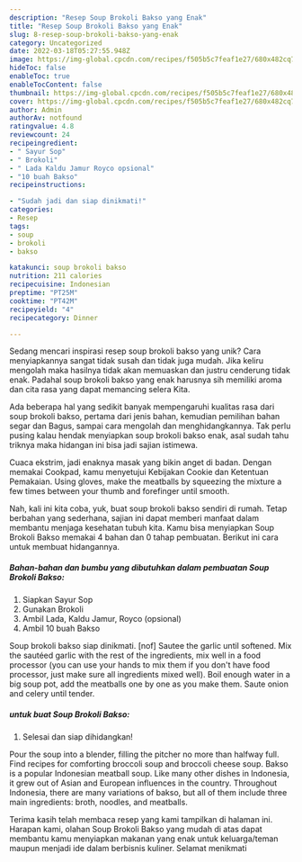 ```yaml
---
description: "Resep Soup Brokoli Bakso yang Enak"
title: "Resep Soup Brokoli Bakso yang Enak"
slug: 8-resep-soup-brokoli-bakso-yang-enak
category: Uncategorized
date: 2022-03-18T05:27:55.948Z
image: https://img-global.cpcdn.com/recipes/f505b5c7feaf1e27/680x482cq70/soup-brokoli-bakso-foto-resep-utama.jpg
hideToc: false
enableToc: true
enableTocContent: false
thumbnail: https://img-global.cpcdn.com/recipes/f505b5c7feaf1e27/680x482cq70/soup-brokoli-bakso-foto-resep-utama.jpg
cover: https://img-global.cpcdn.com/recipes/f505b5c7feaf1e27/680x482cq70/soup-brokoli-bakso-foto-resep-utama.jpg
author: Admin
authorAv: notfound
ratingvalue: 4.8
reviewcount: 24
recipeingredient:
- " Sayur Sop"
- " Brokoli"
- " Lada Kaldu Jamur Royco opsional"
- "10 buah Bakso"
recipeinstructions:

- "Sudah jadi dan siap dinikmati!"
categories:
- Resep
tags:
- soup
- brokoli
- bakso

katakunci: soup brokoli bakso 
nutrition: 211 calories
recipecuisine: Indonesian
preptime: "PT25M"
cooktime: "PT42M"
recipeyield: "4"
recipecategory: Dinner

---
```





Sedang mencari inspirasi resep soup brokoli bakso yang unik? Cara menyiapkannya sangat tidak susah dan tidak juga mudah. Jika keliru mengolah maka hasilnya tidak akan memuaskan dan justru cenderung tidak enak. Padahal soup brokoli bakso yang enak harusnya sih memiliki aroma dan cita rasa yang dapat memancing selera Kita.





Ada beberapa hal yang sedikit banyak mempengaruhi kualitas rasa dari soup brokoli bakso, pertama dari jenis bahan, kemudian pemilihan bahan segar dan Bagus, sampai cara mengolah dan menghidangkannya. Tak perlu pusing kalau hendak menyiapkan soup brokoli bakso enak,      asal sudah tahu triknya maka hidangan ini bisa jadi sajian istimewa.














Cuaca ekstrim, jadi enaknya masak yang bikin anget di badan. Dengan memakai Cookpad, kamu menyetujui Kebijakan Cookie dan Ketentuan Pemakaian. Using gloves, make the meatballs by squeezing the mixture a few times between your thumb and forefinger until smooth.






Nah, kali ini kita coba, yuk, buat soup brokoli bakso sendiri di rumah. Tetap berbahan yang sederhana, sajian ini dapat memberi manfaat dalam membantu menjaga kesehatan tubuh kita. Kamu bisa menyiapkan Soup Brokoli Bakso memakai 4 bahan dan 0 tahap pembuatan. Berikut ini cara untuk membuat hidangannya.

<!--inarticleads1-->

##### Bahan-bahan dan bumbu yang dibutuhkan dalam pembuatan Soup Brokoli Bakso:

1. Siapkan  Sayur Sop
1. Gunakan  Brokoli
1. Ambil  Lada, Kaldu Jamur, Royco (opsional)
1. Ambil 10 buah Bakso


Soup brokoli bakso siap dinikmati. [nof] Sautee the garlic until softened. Mix the sautéed garlic with the rest of the ingredients, mix well in a food processor (you can use your hands to mix them if you don&#39;t have food processor, just make sure all ingredients mixed well). Boil enough water in a big soup pot, add the meatballs one by one as you make them. Saute onion and celery until tender. 

<!--inarticleads2-->

#####  untuk buat Soup Brokoli Bakso:


1. Selesai dan siap dihidangkan!

Pour the soup into a blender, filling the pitcher no more than halfway full. Find recipes for comforting broccoli soup and broccoli cheese soup. Bakso is a popular Indonesian meatball soup. Like many other dishes in Indonesia, it grew out of Asian and European influences in the country. Throughout Indonesia, there are many variations of bakso, but all of them include three main ingredients: broth, noodles, and meatballs. 

Terima kasih telah membaca resep yang kami tampilkan di halaman ini. Harapan kami, olahan Soup Brokoli Bakso yang mudah di atas dapat membantu kamu menyiapkan makanan yang enak untuk keluarga/teman maupun menjadi ide dalam berbisnis kuliner. Selamat menikmati
